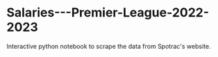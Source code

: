 # Salaries---Premier-League-2022-2023
Interactive python notebook to scrape the data from Spotrac's website.
